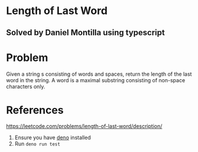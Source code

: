 # Length of Last Word
## Solved by Daniel Montilla using typescript

# Problem
Given a string s consisting of words and spaces, return the length of the last word in the string. A word is a maximal substring consisting of non-space characters only.

# References
https://leetcode.com/problems/length-of-last-word/description/

1. Ensure you have [deno](http://docs.deno.com/runtime/getting_started/installation/) installed
2. Run `deno run test`

